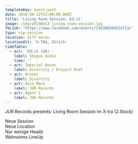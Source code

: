 ```yaml
---
templateKey: event-post
date: 2018-04-12T22:00:00.000Z
title: 'Living Room Session: Ed:it'
image: /img/20180413_living-room-session.jpg
fbLink: 'https://www.facebook.com/events/136300360524713/'
type: vip-session
location: kiff-aarau
locationAlt: 'X-TRA, Zürich'
timeTable:
  - act: 'Ed:it (UK) '
    label: Shogun Audio
    time: ''
  - act: Imperial Waves
    label: Divercity / Project Riot
  - act: Arcnet
    label: Divercity
  - act: Nico Mace
    label: JUR Records
  - act: Agent C
    label: JUR Records
---
```

JUR Records presents: Living Room Session im X-tra (2.Stock)

Neue Session\
Neue Location\
Nur wenige Headz\
Wahnsinns LineUp
